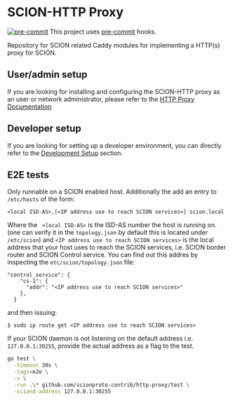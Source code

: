 # SCION-HTTP Proxy

[![pre-commit](https://img.shields.io/badge/pre--commit-enabled-brightgreen?logo=pre-commit)](https://github.com/pre-commit/pre-commit)
This project uses [pre-commit](https://pre-commit.com/#quick-start) hooks.

Repository for SCION related Caddy modules for implementing a HTTP(s) proxy for SCION.

## User/admin setup

If you are looking for installing and configuring the SCION-HTTP proxy as an user or network administrator, please refer to the [HTTP Proxy Documentation](https://scion-http-proxy.readthedocs.io/en/latest/index.html)

## Developer setup

If you are looking for setting up a developer environment, you can directly refer to the [Development Setup](https://scion-http-proxy.readthedocs.io/en/latest/dev_setup.html) section.

## E2E tests

Only runnable on a SCION enabled host. Additionally the add an entry to `/etc/hosts` of the form:
 ```
 <local ISD-AS>,[<IP address use to reach SCION services>] scion.local
 ```
Where the ` <local ISD-AS>` is the ISD-AS number the host is running on. (one can verify it in the `topology.json` by default this is located under `/etc/scion`) and `<IP address use to reach SCION services>` is the local address that your host uses to reach the SCION services, i.e. SCION border router and SCION Control service. You can find out this addres by inspecting the `etc/scion/topology.json` file:
```
"control_service": {
    "cs-1": {
      "addr": "<IP address use to reach SCION services>"
    },
  }
```
and then issuing:
```
$ sudo ip route get <IP address use to reach SCION services>
```

If your SCION daemon is not listening on the default address i.e. `127.0.0.1:30255`, provide the actual address as a flag to the test.

```bash
go test \
  -timeout 30s \
  -tags=e2e \
  -v \
  -run .\* github.com/scionproto-contrib/http-proxy/test \
  -sciond-address 127.0.0.1:30255
```
